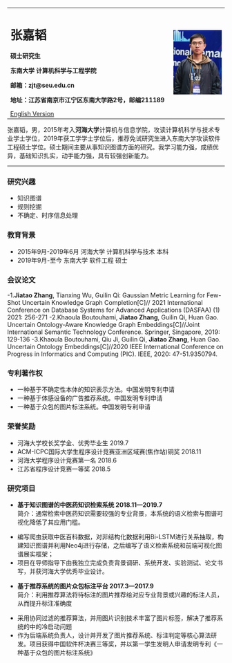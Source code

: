 <div>
<table border="0">
  <tr>
    <td width="75%">
      <h1>张嘉韬</h1>
      <p><b>硕士研究生</b></p>
      <p><b>东南大学 计算机科学与工程学院</b></p>
      <p><b>邮箱：zjt@seu.edu.cn</b></p>
      <p><b>地址：江苏省南京市江宁区东南大学路2号，邮编211189</b></p>
      <a href="/index-en.html">English Version</a>
    </td>
    <td width="25%">
      <img src="/zhangjiatao.JPG" width="100%">
    </td>
  </tr>
</table>
</div>

张嘉韬，男，2015年考入**河海大学**计算机与信息学院，攻读计算机科学与技术专业学士学位，2019年获工学学士学位后，推荐免试研究生进入东南大学攻读软件工程硕士学位。硕士期间主要从事知识图谱方面的研究。我学习能力强，成绩优异，基础知识扎实，动手能力强，具有较强创新能力。

---
### 研究兴趣
- 知识图谱
- 规则挖掘
- 不确定、时序信息处理

### 教育背景
- 2015年9月-2019年6月  河海大学  计算机科学与技术   本科
- 2019年9月-至今  东南大学  软件工程   硕士

### 会议论文
-1.**Jiatao Zhang**, Tianxing Wu, Guilin Qi: Gaussian Metric Learning for Few-Shot Uncertain Knowledge Graph Completion[C]// 2021 International Conference on Database Systems for Advanced Applications (DASFAA) (1) 2021: 256-271
-2.Khaoula Boutouhami, **Jiatao Zhang**, Guilin Qi, Huan Gao. Uncertain Ontology-Aware Knowledge Graph Embeddings[C]//Joint International Semantic Technology Conference. Springer, Singapore, 2019: 129-136
-3.Khaoula Boutouhami, Qiu Ji, Guilin Qi, **Jiatao Zhang**, Huan Gao. Uncertain Ontology Embeddings[C]//2020 IEEE International Conference on Progress in Informatics and Computing (PIC). IEEE, 2020: 47-51.9350794.

### 专利著作权
 - 一种基于不确定性本体的知识表示方法。中国发明专利申请
 - 一种基于体感设备的广告推荐系统。中国发明专利申请
 - 一种基于众包的图片标注系统。中国发明专利申请

### 荣誉奖励
 - 河海大学校长奖学金、优秀毕业生	2019.7
 - ACM-ICPC国际大学生程序设计竞赛亚洲区域赛(焦作站)铜奖	2018.11
 - 河海大学程序设计竞赛第一名		2018.6
 - 江苏省程序设计竞赛一等奖	2018.5


### 研究项目

- **基于知识图谱的中医药知识检索系统  	2018.11—2019.7**      
简介：通常检索中医药知识需要较强的专业背景，本系统的语义检索与图谱可视化降低了其应用门槛。
* 编写爬虫获取中医百科数据，对非结构化数据利用Bi-LSTM进行关系抽取，构建知识图谱并利用Neo4j进行存储，之后编写了语义检索系统和前端可视化图谱展实框架；
* 项目在导师指导下由我独立完成负责背景调研、系统开发、实验测试、论文书写，并获河海大学优秀毕业设计。

- **基于推荐系统的图片众包标注平台  	2017.3—2017.9**      
简介：利用推荐算法将待标注的图片推荐给对应专业背景或兴趣的标注人员，从而提升标注准确度
* 采用协同过滤的推荐算法，并用图片识别技术丰富了图片标签，解决了推荐系统的中的冷启动问题
* 作为后端系统负责人，设计并开发了图片推荐系统、标注判定等核心算法研发。项目获得中国软件杯决赛三等奖，并以第一学生发明人申请发明专利《一种基于众包的图片标注系统》

<!-- 
### 学生工作
 - 2017.4-2018.4  河海大学计算机与信息学院研究生会主席
 - 2014.8-2014.8  第二届夏季青年奥林匹克运动会志愿者
 - 2013.5-2014.5  共青团河海大学委员会宣传部副部长
 - 2013.5-2014.5  河海大学学生会办公室副主任 -->
